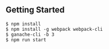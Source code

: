 ## Getting Started
```
$ npm install
$ npm install -g webpack webpack-cli
$ ganache-cli -b 3
$ npm run start
```
